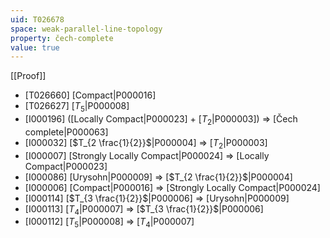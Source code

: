 ```yaml
---
uid: T026678
space: weak-parallel-line-topology
property: čech-complete
value: true
---
```

[[Proof]]

* [T026660] [Compact|P000016]
* [T026627] [$T_5$|P000008]
* [I000196] ([Locally Compact|P000023] + [$T_2$|P000003]) => [Čech complete|P000063]
* [I000032] [$T_{2 \frac{1}{2}}$|P000004] => [$T_2$|P000003]
* [I000007] [Strongly Locally Compact|P000024] => [Locally Compact|P000023]
* [I000086] [Urysohn|P000009] => [$T_{2 \frac{1}{2}}$|P000004]
* [I000006] [Compact|P000016] => [Strongly Locally Compact|P000024]
* [I000114] [$T_{3 \frac{1}{2}}$|P000006] => [Urysohn|P000009]
* [I000113] [$T_4$|P000007] => [$T_{3 \frac{1}{2}}$|P000006]
* [I000112] [$T_5$|P000008] => [$T_4$|P000007]

